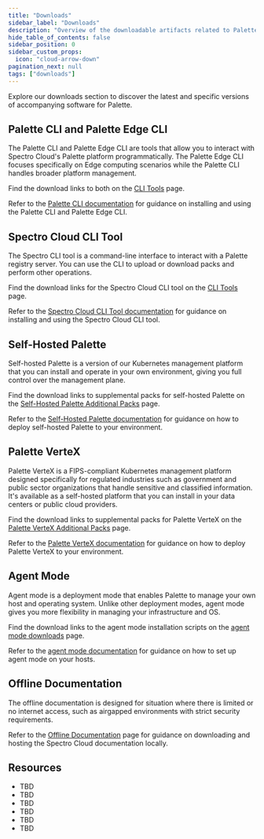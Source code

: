```yaml
---
title: "Downloads"
sidebar_label: "Downloads"
description: "Overview of the downloadable artifacts related to Palette and Spectro Cloud tools."
hide_table_of_contents: false
sidebar_position: 0
sidebar_custom_props:
  icon: "cloud-arrow-down"
pagination_next: null
tags: ["downloads"]
---
```


Explore our downloads section to discover the latest and specific versions of accompanying software for Palette.

## Palette CLI and Palette Edge CLI

The Palette CLI and Palette Edge CLI are tools that allow you to interact with Spectro Cloud's Palette platform programmatically. The Palette Edge CLI focuses specifically on Edge computing scenarios while the Palette CLI handles broader platform management.

Find the download links to both on the [CLI Tools](./cli-tools.md) page.

Refer to the [Palette CLI documentation](../automation/palette-cli/palette-cli.md) for guidance on installing and using the Palette CLI and Palette Edge CLI.

## Spectro Cloud CLI Tool

The Spectro CLI tool is a command-line interface to interact with a Palette registry server. You can use the CLI to upload or download packs and perform other operations.

Find the download links for the Spectro Cloud CLI tool on the [CLI Tools](./cli-tools.md) page.

Refer to the [Spectro Cloud CLI Tool documentation](../registries-and-packs/spectro-cli-reference.md) for guidance on installing and using the Spectro Cloud CLI tool.

## Self-Hosted Palette

Self-hosted Palette is a version of our Kubernetes management platform that you can install and operate in your own environment, giving you full control over the management plane.

Find the download links to supplemental packs for self-hosted Palette on the [Self-Hosted Palette Additional Packs](./self-hosted-palette-supplemental-packs.md) page.

Refer to the [Self-Hosted Palette documentation](../enterprise-version/install-palette/install-palette.md) for guidance on how to deploy self-hosted Palette to your environment.

## Palette VerteX

Palette VerteX is a FIPS-compliant Kubernetes management platform designed specifically for regulated industries such as government and public sector organizations that handle sensitive and classified information. It's available as a self-hosted platform that you can install in your data centers or public cloud providers.

Find the download links to supplemental packs for Palette VerteX on the [Palette VerteX Additional Packs](./palette-vertex-supplemental-packs.md) page.

Refer to the [Palette VerteX documentation](../vertex/install-palette-vertex/install-palette-vertex.md) for guidance on how to deploy Palette VerteX to your environment.

## Agent Mode

Agent mode is a deployment mode that enables Palette to manage your own host and operating system. Unlike other deployment modes, agent mode gives you more flexibility in managing your infrastructure and OS.

Find the download links to the agent mode installation scripts on the [agent mode downloads](./agent-mode.md) page.

Refer to the [agent mode documentation](../deployment-modes/agent-mode/agent-mode.md) for guidance on how to set up agent mode on your hosts.

<!-- ## CAPI Image Builder

The Cluster Application Programming Interface (CAPI) Image Builder is a tool that is used to simplify the process of creating custom operating system images for Kubernetes clusters. It helps you to create custom OS images for VMware vSphere environments in both airgapped and non-airgapped setups.

Find the download links to the CAPI Image Builder repository and files on the [CAPI Image Builder downloads](./capi-image-builder.md) page.

Refer to the [CAPI Image Builder documentation](../byoos/capi-image-builder/capi-image-builder.md) for guidance on how to use the CAPI Image Builder tool. -->

## Offline Documentation

The offline documentation is designed for situation where there is limited or no internet access, such as airgapped environments with strict security requirements.

Refer to the [Offline Documentation](./offline-docs.md) page for guidance on downloading and hosting the Spectro Cloud documentation locally.

## Resources

- TBD
- TBD
- TBD
- TBD
- TBD
- TBD
